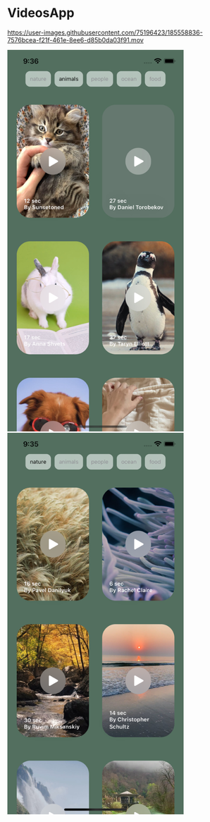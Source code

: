 # VideosApp



https://user-images.githubusercontent.com/75196423/185558836-7576bcea-f21f-461e-8ee6-d85b0da03f91.mov



<img src="ss/1.png" alt="Register Page" width="400"/>

<img src="ss/2.png" alt="Register Page" width="400"/>
